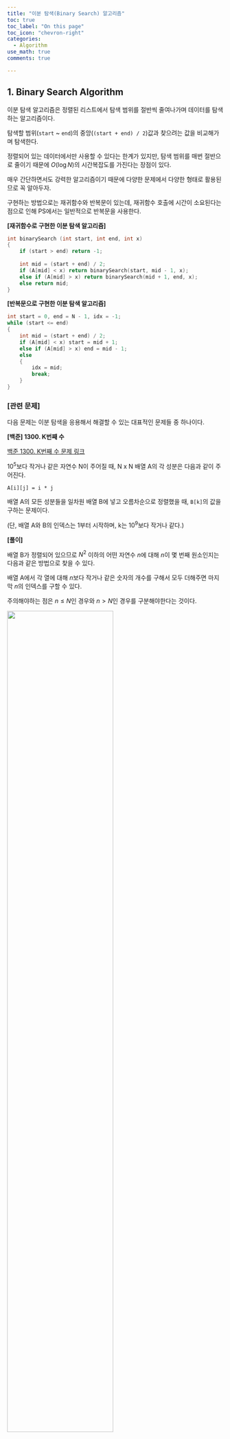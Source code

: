 ```yaml
---
title: "이분 탐색(Binary Search) 알고리즘"
toc: true
toc_label: "On this page"
toc_icon: "chevron-right"
categories:
  - Algorithm
use_math: true
comments: true

---
```


## 1. Binary Search Algorithm

이분 탐색 알고리즘은 정렬된 리스트에서 탐색 범위를 절반씩 줄여나가며 데이터를 탐색하는 알고리즘이다.

탐색할 범위(`start` ~ `end`)의 중앙(`(start + end) / 2`)값과 찾으려는 값을 비교해가며 탐색한다.

정렬되어 있는 데이터에서만 사용할 수 있다는 한계가 있지만, 탐색 범위를 매번 절반으로 줄이기 때문에 $O(\log N)$의 시간복잡도를 가진다는 장점이 있다.

매우 간단하면서도 강력한 알고리즘이기 때문에 다양한 문제에서 다양한 형태로 활용된므로 꼭 알아두자.

구현하는 방법으로는 재귀함수와 반복문이 있는데, 재귀함수 호출에 시간이 소요된다는 점으로 인해 PS에서는 일반적으로 반복문을 사용한다.

**[재귀함수로 구현한 이분 탐색 알고리즘]**

```cpp
int binarySearch (int start, int end, int x)
{
    if (start > end) return -1;
    
    int mid = (start + end) / 2;
    if (A[mid] < x) return binarySearch(start, mid - 1, x);
    else if (A[mid] > x) return binarySearch(mid + 1, end, x);
    else return mid;
}
```

**[반복문으로 구현한 이분 탐색 알고리즘]**

```cpp
int start = 0, end = N - 1, idx = -1;
while (start <= end)
{
    int mid = (start + end) / 2;
    if (A[mid] < x) start = mid + 1;
    else if (A[mid] > x) end = mid - 1;
    else
    {
        idx = mid;
        break;
    }
}
```

### [관련 문제]

다음 문제는 이분 탐색을 응용해서 해결할 수 있는 대표적인 문제들 중 하나이다.

**[백준] 1300. K번째 수**

[백준 1300. K번째 수 문제 링크](https://www.acmicpc.net/problem/1300)

$10^5$보다 작거나 같은 자연수 N이 주어질 때, N x N 배열 A의 각 성분은 다음과 같이 주어진다.

`A[i][j] = i * j`

배열 A의 모든 성분들을 일차원 배열 B에 넣고 오름차순으로 정렬했을 때, `B[k]`의 값을 구하는 문제이다.

(단, 배열 A와 B의 인덱스는 1부터 시작하며, k는 $10^9$보다 작거나 같다.)

**[풀이]**

배열 B가 정렬되어 있으므로 $N^2$ 이하의 어떤 자연수 $n$에 대해 $n$이 몇 번째 원소인지는 다음과 같은 방법으로 찾을 수 있다.

배열 A에서 각 열에 대해 $n$보다 작거나 같은 숫자의 개수를 구해서 모두 더해주면 마지막 $n$의 인덱스를 구할 수 있다.

주의해야하는 점은 $n \leq N$인 경우와 $n > N$인 경우를 구분해야한다는 것이다.

<img src = "https://user-images.githubusercontent.com/88201512/135961393-f678fd5b-e6ec-48ff-b4b2-b090e7b39af4.jpg" width = "70%" height = "70%">

나는 위 그림처럼 `min()`을 이용해서 두 케이스에 대해 모두 사용할 수 있도록 구현하였다.

```cpp
int cnt = 0;
for (int i = 0; i < min(n, N); i++) cnt += min(n / i, N);
```

이렇게 구한 `cnt`보다 `k`가 작거나 같다면 더 작은 `n`에 대해서 탐색을 이어나가고, `cnt`보다 `k`가 크다면 더 큰 `n`에 대해서 탐색을 해나가면 된다.

여기서 이분 탐색 알고리즘을 이용해서 구해지는 `n`이 구하고자 하는 값이 된다.

전체 코드는 다음과 같다.

```cpp
#include <iostream>
using namespace std;
typedef long long ll;

int N, k;

int main()
{
	ios_base::sync_with_stdio(false);
	cin.tie(NULL);
	cout.tie(NULL);

	cin >> N >> k;

	int start = 1, end = (N > 33000) ? 1000000000 : N * N, n = 0;

	while (start <= end)
	{
		int mid = (start + end) / 2;

		ll cnt = 0;
		for (int i = 1; i <= min(mid, N); i++) cnt += min(mid / i, N);

		if (cnt >= k)
		{
			end = mid - 1;
			n = mid;
		}
		else
		{
			start = mid + 1;
		}
	}

	cout << n;
}
```


<br/>
## 2. Parametric Search



